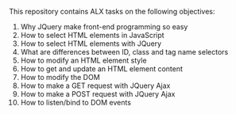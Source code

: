 This repository contains ALX tasks on the following objectives:
1. Why JQuery make front-end programming so easy
2. How to select HTML elements in JavaScript
3. How to select HTML elements with JQuery
4. What are differences between ID, class and tag name selectors
5. How to modify an HTML element style
6. How to get and update an HTML element content
7. How to modify the DOM
8. How to make a GET request with JQuery Ajax
9. How to make a POST request with JQuery Ajax
10. How to listen/bind to DOM events
